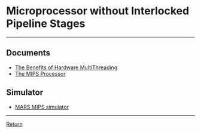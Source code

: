 # Microprocessor without Interlocked Pipeline Stages

---

## Documents

- [The Benefits of Hardware MultiThreading](https://mips.com/wp-content/uploads/2024/04/MIPSMultiThreadingWhitepaper0424.pdf)
- [The MIPS Processor](https://www.d.umn.edu/~gshute/mips/MIPS.html)

## Simulator

- [MARS MIPS simulator](https://courses.missouristate.edu/KenVollmar/MARS/)

---

[Return](./../readme.md)
